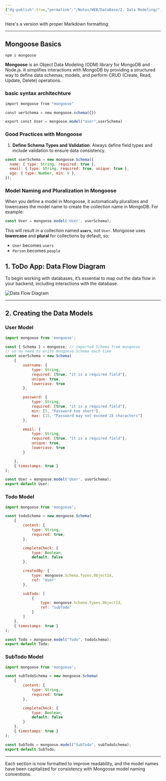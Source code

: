 ```yaml
---
{"dg-publish":true,"permalink":"/Notes/WEB/DataBase/2. Data Modeling/","created":"2024-11-06T21:42:21.550+05:30"}
---
```


Here's a version with proper Markdown formatting:

---
## Mongoose Basics

```
npm i mongoose
```
**Mongoose** is an Object Data Modeling (ODM) library for MongoDB and Node.js. It simplifies interactions with MongoDB by providing a structured way to define data schemas, models, and perform CRUD (Create, Read, Update, Delete) operations.

###  basic syntax architechture

```js
import mongoose from "mongoose"

const uerSchema = new mongoose.schema({})

export const User = mongoose.model("User",userSchema)
```

### Good Practices with Mongoose
1. **Define Schema Types and Validation**: Always define field types and include validation to ensure data consistency.
    
```js
const userSchema = new mongoose.Schema({
  name: { type: String, required: true },
  email: { type: String, required: true, unique: true },
  age: { type: Number, min: 0 },
});

```

### Model Naming and Pluralization in Mongoose

When you define a model in Mongoose, it automatically pluralizes and lowercases the model name to create the collection name in MongoDB. For example:

```js
const User = mongoose.model('User', userSchema);
```

This will result in a collection named **`users`**, not `User`. Mongoose uses **lowercase** and **plural** for collections by default, so:

- `User` becomes `users`
- `Person` becomes `people`

## 1. ToDo App: Data Flow Diagram
To begin working with databases, it’s essential to map out the data flow in your backend, including interactions with the database.

![Data Flow Diagram](diagram-export-6-11-2024-7_08_38-pm.png)

---

## 2. Creating the Data Models

### User Model
```javascript
import mongoose from 'mongoose';

const { Schema } = mongoose; // imported Schema from mongoose 
// so no need to write mongoose.Schema each time
const userSchema = new Schema(
    {
        username: {
            type: String,
            required: [true, "it is a required field"],
            unique: true,
            lowercase: true
        },

        password: {
            type: String,
            required: [true, "it is a required field"],
            min: [5, "Password too short"],
            max: [15, "Password may not exceed 15 characters"]
        },

        email: {
            type: String,
            required: [true, "it is a required field"],
            unique: true,
            lowercase: true
        }

    },
    { timestamps: true }
);

const User = mongoose.model('User', userSchema);
export default User;
```

### Todo Model
```javascript
import mongoose from 'mongoose';

const todoSchema = new mongoose.Schema(
    {
        content: {
            type: String,
            required: true,
        },

        completeCheck: {
            type: Boolean,
            default: false
        },

        createdBy: {
            type: mongoose.Schema.Types.ObjectId,
            ref: "User"
        },

        subTodo: [
            {
                type: mongoose.Schema.Types.ObjectId,
                ref: "subTodo"
            }
        ]
    },
    { timestamps: true }
);

const Todo = mongoose.model("Todo", todoSchema);
export default Todo;
```

### SubTodo Model
```javascript
import mongoose from 'mongoose';

const subTodoSchema = new mongoose.Schema(
    {
        content: {
            type: String,
            required: true
        },

        completeCheck: {
            type: Boolean,
            default: false
        }
    },
    { timestamps: true }
);

const SubTodo = mongoose.model("SubTodo", subTodoSchema);
export default SubTodo;
```

---

Each section is now formatted to improve readability, and the model names have been capitalized for consistency with Mongoose model naming conventions.